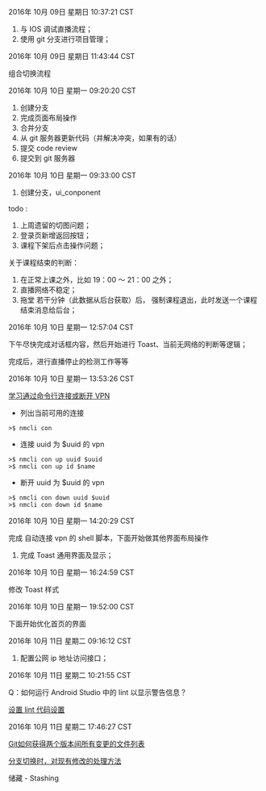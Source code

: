 
2016年 10月 09日 星期日 10:37:21 CST

1. 与 IOS 调试直播流程；
2. 使用 git 分支进行项目管理；

2016年 10月 09日 星期日 11:43:44 CST

组合切换流程


2016年 10月 10日 星期一 09:20:20 CST

1. 创建分支
2. 完成页面布局操作
3. 合并分支
4. 从 git 服务器更新代码（并解决冲突，如果有的话）
4. 提交 code review
5. 提交到 git 服务器

2016年 10月 10日 星期一 09:33:00 CST

1. 创建分支，ui_conponent

todo :
1. 上周遗留的切图问题；
2. 登录页新增返回按钮；
3. 课程下架后点击操作问题；


关于课程结束的判断：

1. 在正常上课之外，比如 19：00 ～ 21：00 之外；
2. 直播网络不稳定；
3. 拖堂 若干分钟（此数据从后台获取）后，
   强制课程退出，此时发送一个课程结束消息给后台；

2016年 10月 10日 星期一 12:57:04 CST

下午尽快完成对话框内容，然后开始进行 Toast、当前无网络的判断等逻辑；

完成后，进行直播停止的检测工作等等

2016年 10月 10日 星期一 13:53:26 CST

[学习通过命令行连接或断开 VPN](http://askubuntu.com/questions/57339/connect-disconnect-from-vpn-from-the-command-line)

* 列出当前可用的连接
```
>$ nmcli con 
```

* 连接 uuid 为 $uuid 的 vpn
```
>$ nmcli con up uuid $uuid
>$ nmcli con up id $name
```

* 断开 uuid 为 $uuid 的 vpn
```
>$ nmcli con down uuid $uuid
>$ nmcli con down id $name
```

2016年 10月 10日 星期一 14:20:29 CST

完成 自动连接 vpn 的 shell 脚本，下面开始做其他界面布局操作

1. 完成 Toast 通用界面及显示；

2016年 10月 10日 星期一 16:24:59 CST

修改 Toast 样式

2016年 10月 10日 星期一 19:52:00 CST

下面开始优化首页的界面

2016年 10月 11日 星期二 09:16:12 CST

1. 配置公网 ip 地址访问接口；


2016年 10月 11日 星期二 10:21:55 CST

Q：如何运行 Android Studio 中的 lint 以显示警告信息？

[设置 lint 代码设置](http://www.jianshu.com/p/ba1ce1c1ae39)

2016年 10月 11日 星期二 17:46:27 CST

[Git如何获得两个版本间所有变更的文件列表](https://segmentfault.com/q/1010000000133613)

[分支切换时，对现有修改的处理方法](https://git-scm.com/book/zh/v1/Git-%E5%B7%A5%E5%85%B7-%E5%82%A8%E8%97%8F%EF%BC%88Stashing%EF%BC%89)

储藏 - Stashing



























